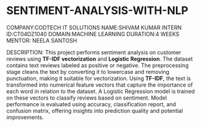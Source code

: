 # SENTIMENT-ANALYSIS-WITH-NLP
COMPANY:CODTECH IT SOLUTIONS
NAME:SHIVAM KUMAR
INTERN ID:CT04DZ1040
DOMAIN:MACHINE LEARNING
DURATION:4 WEEKS
MENTOR: NEELA SANTOSH 

DESCRIPTION:
This project performs sentiment analysis on customer reviews using **TF-IDF vectorization** and **Logistic Regression**.
The dataset contains text reviews labeled as positive or negative.
The preprocessing stage cleans the text by converting it to lowercase and removing punctuation, making it suitable for vectorization.
Using **TF-IDF**, the text is transformed into numerical feature vectors that capture the importance of each word in relation to the dataset.
A Logistic Regression model is trained on these vectors to classify reviews based on sentiment.
Model performance is evaluated using accuracy, classification report, and confusion matrix, offering insights into prediction quality and potential improvements.

